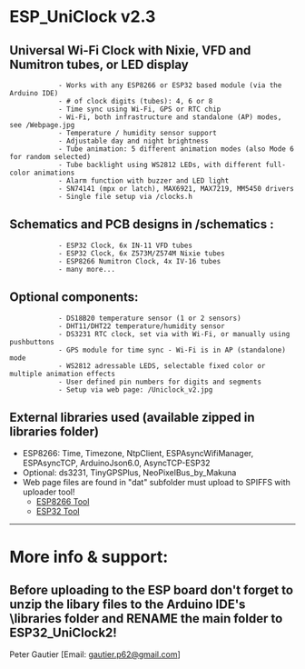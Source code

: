 # ESP_UniClock v2.3
 
## Universal Wi-Fi Clock with Nixie, VFD and Numitron tubes, or LED display
                - Works with any ESP8266 or ESP32 based module (via the Arduino IDE)
                - # of clock digits (tubes): 4, 6 or 8
                - Time sync using Wi-Fi, GPS or RTC chip
                - Wi-Fi, both infrastructure and standalone (AP) modes, see /Webpage.jpg
                - Temperature / humidity sensor support
                - Adjustable day and night brightness
                - Tube animation: 5 different animation modes (also Mode 6 for random selected)
                - Tube backlight using WS2812 LEDs, with different full-color animations 
                - Alarm function with buzzer and LED light
                - SN74141 (mpx or latch), MAX6921, MAX7219, MM5450 drivers
                - Single file setup via /clocks.h
 
## Schematics and PCB designs in /schematics :
                - ESP32 Clock, 6x IN-11 VFD tubes
                - ESP32 Clock, 6x Z573M/Z574M Nixie tubes
                - ESP8266 Numitron Clock, 4x IV-16 tubes
                - many more...
 
## Optional components:
                - DS18B20 temperature sensor (1 or 2 sensors) 
                - DHT11/DHT22 temperature/humidity sensor
                - DS3231 RTC clock, set via with Wi-Fi, or manually using pushbuttons
                - GPS module for time sync - Wi-Fi is in AP (standalone) mode
                - WS2812 adressable LEDS, selectable fixed color or multiple animation effects
                - User defined pin numbers for digits and segments
                - Setup via web page: /Uniclock_v2.jpg
 
## External libraries used (available zipped in libraries folder)
- ESP8266: Time, Timezone, NtpClient, ESPAsyncWifiManager, ESPAsyncTCP, ArduinoJson6.0, AsyncTCP-ESP32 
- Optional: ds3231, TinyGPSPlus, NeoPixelBus_by_Makuna
- Web page files are found in "dat" subfolder must upload to SPIFFS with uploader tool!
	- [ESP8266 Tool](https://randomnerdtutorials.com/install-esp8266-filesystem-uploader-arduino-ide)
	- [ESP32 Tool](https://randomnerdtutorials.com/install-esp32-filesystem-uploader-arduino-ide)

		
--------------------------------------------------------------------------------------------------------
# More info & support:
## Before uploading to the ESP board don't forget to unzip the libary files to the Arduino IDE's \libraries folder and RENAME the main folder to ESP32_UniClock2!
Peter Gautier [Email: gautier.p62@gmail.com]
